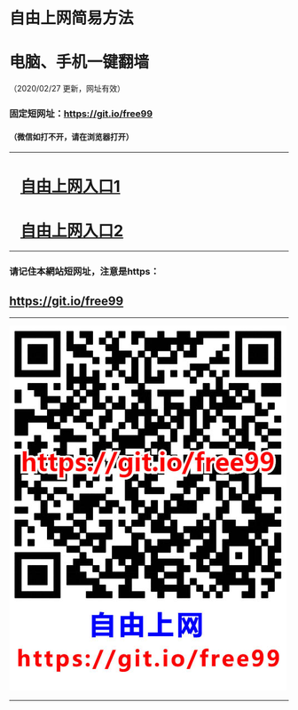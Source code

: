 # 自由上网简易方法

# 电脑、手机一键翻墙

（2020/02/27 更新，网址有效）

### 固定短网址：https://git.io/free99

#### （微信如打不开，请在浏览器打开）


***





# &nbsp;&nbsp; <a href="https://github.com/begood0513/goodnews/blob/master/README.md" target="_blank">自由上网入口1</a>
# &nbsp;&nbsp; <a href="https://github.com/jyg66/4/wiki" target="_blank">自由上网入口2</a>

***

### 请记住本網站短网址，注意是https：

## https://git.io/free99


***

<p><img src="https://raw.githubusercontent.com/cunzhen99/zhen99/master/free99.jpg"></p> 

<p></p>

***

